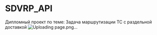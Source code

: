 # SDVRP_API

Дипломный проект по теме: Задача маршрутизации ТС с раздельной доставкой
![Uploading page.png…]()
